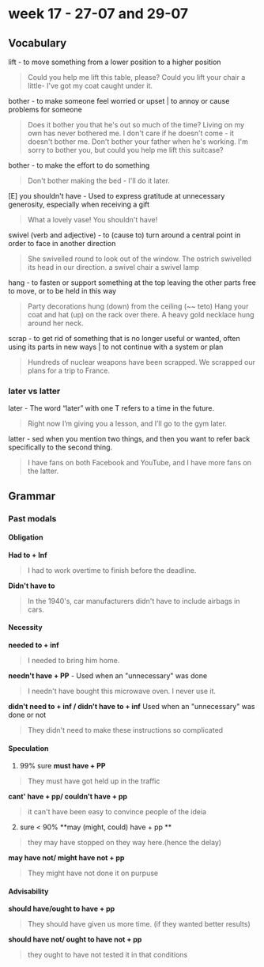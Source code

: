# week 17 - 27-07 and 29-07

## Vocabulary 

lift - to move something from a lower position to a higher position
> Could you help me lift this table, please?
> Could you lift your chair a little- I've got my coat caught under it.

bother - to make someone feel worried or upset | to annoy or cause problems for someone
> Does it bother you that he's out so much of the time?
> Living on my own has never bothered me.
> I don't care if he doesn't come - it doesn't bother me.
> Don't bother your father when he's working.
> I'm sorry to bother you, but could you help me lift this suitcase?

bother - to make the effort to do something
>  Don't bother making the bed - I'll do it later.

[E] you shouldn't have - Used to express gratitude at unnecessary generosity, especially when receiving a gift
> What a lovely vase! You shouldn't have!

swivel (verb and adjective) - to (cause to) turn around a central point in order to face in another direction
> She swivelled round to look out of the window.
> The ostrich swivelled its head in our direction.
> a swivel chair
> a swivel lamp

hang - to fasten or support something at the top leaving the other parts free to move, or to be held in this way
> Party decorations hung (down) from the ceiling (~~ teto)
> Hang your coat and hat (up) on the rack over there.
> A heavy gold necklace hung around her neck.

scrap - to get rid of something that is no longer useful or wanted, often using its parts in new ways | to not continue with a system or plan
> Hundreds of nuclear weapons have been scrapped.
> We scrapped our plans for a trip to France. 

### later  vs latter
later - The word “later” with one T refers to a time in the future.
> Right now I’m giving you a lesson, and I’ll go to the gym later.

latter - sed when you mention two things, and then you want to refer back specifically to the second thing.
> I have fans on both Facebook and YouTube, and I have more fans on the latter.

## Grammar
### Past modals

#### Obligation 
**Had to + Inf**
> I had to work overtime to finish before the deadline.

**Didn't have to**
> In the 1940's, car manufacturers didn't have to include airbags in cars.

#### Necessity
**needed to + inf**
> I needed to bring him home.

**needn't have + PP** - 
Used when an "unnecessary" was done
> I needn't have bought this microwave oven. I never use it.

**didn't need to + inf / didn't have to + inf**
Used when an "unnecessary" was done or not
> They didn't need to make these instructions so complicated

#### Speculation
1. 99% sure 
**must have + PP**
> They must have got held up in the traffic

**cant' have + pp/ couldn't have + pp**
> it can't have been easy to convince people of the ideia

2. sure < 90%
**may (might, could) have + pp **
> they may have stopped on they way here.(hence the delay)

**may have not/ might have not  + pp**
> They might have not done it on purpuse

#### Advisability
**should have/ought to have + pp**
> They should have given us more time. (if they wanted better results)

**should have not/ ought to have not + pp**
> they ought to have not tested it in that conditions
